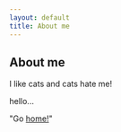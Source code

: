 ```yaml
---
layout: default
title: About me
---
```

## About me ##

I like cats and cats hate me!

hello...



"Go [home!](/)"